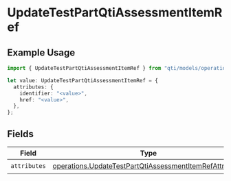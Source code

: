 # UpdateTestPartQtiAssessmentItemRef

## Example Usage

```typescript
import { UpdateTestPartQtiAssessmentItemRef } from "qti/models/operations";

let value: UpdateTestPartQtiAssessmentItemRef = {
  attributes: {
    identifier: "<value>",
    href: "<value>",
  },
};
```

## Fields

| Field                                                                                                                              | Type                                                                                                                               | Required                                                                                                                           | Description                                                                                                                        |
| ---------------------------------------------------------------------------------------------------------------------------------- | ---------------------------------------------------------------------------------------------------------------------------------- | ---------------------------------------------------------------------------------------------------------------------------------- | ---------------------------------------------------------------------------------------------------------------------------------- |
| `attributes`                                                                                                                       | [operations.UpdateTestPartQtiAssessmentItemRefAttributes](../../models/operations/updatetestpartqtiassessmentitemrefattributes.md) | :heavy_check_mark:                                                                                                                 | N/A                                                                                                                                |